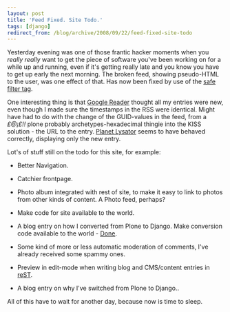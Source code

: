 ```yaml
---
layout: post
title: 'Feed Fixed. Site Todo.'
tags: [django]
redirect_from: /blog/archive/2008/09/22/feed-fixed-site-todo
---
```


Yesterday evening was one of those frantic hacker moments when you
*really really* want to get the piece of software you've been working on
for a while up and running, even if it's getting really late and you
know you have to get up early the next morning. The broken feed, showing
pseudo-HTML to the user, was one effect of that. Has now been fixed by
use of the [safe filter
tag](http://docs.djangoproject.com/en/dev/ref/templates/builtins/#tfilter-safe).

One interesting thing is that [Google
Reader](http://www.google.com/reader) thought all my entries were new,
even though I made sure the timestamps in the RSS were identical. Might
have had to do with the change of the GUID-values in the feed, from a
*$£@¡$£!!* plone probably archetypes-hexadecimal thingie into the KISS
solution - the URL to the entry. [Planet
Lysator](http://planet.lysator.liu.se) seems to have behaved correctly,
displaying only the new entry.

Lot's of stuff still on the todo for this site, for example:

-   Better Navigation.

-   Catchier frontpage.

-   Photo album integrated with rest of site, to make it easy to link to
    photos from other kinds of content. A Photo feed, perhaps?

-   Make code for site available to the world.

-   A blog entry on how I converted from Plone to Django. Make
    conversion code available to the world -
    [Done](/blog/archive/2008/11/01/migrate-plone-to-django).

-   Some kind of more or less automatic moderation of comments, I've
    already received some spammy ones.

-   Preview in edit-mode when writing blog and CMS/content entries in
    [reST](http://docutils.sourceforge.net/rst.html).

-   A blog entry on why I've switched from Plone to Django..

All of this have to wait for another day, because now is time to sleep.


